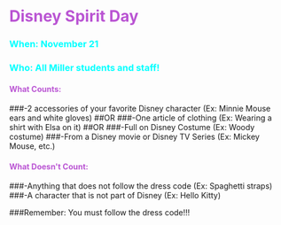 <h1 style="color:mediumorchid">Disney Spirit Day</h1>

<h3 style="color:cyan">When: November 21</h3>
<h3 style="color:cyan">Who: All Miller students and staff!</h3>

<h4 style="color:mediumorchid">What Counts:</h4>
###-2 accessories of your favorite Disney character (Ex: Minnie Mouse ears and white gloves)
##OR
###-One article of clothing (Ex: Wearing a shirt with Elsa on it)
##OR
###-Full on Disney Costume (Ex: Woody costume)
###-From a Disney movie or Disney TV Series (Ex: Mickey Mouse, etc.)
<h4 style="color:mediumorchid">What Doesn't Count:</h4>
###-Anything that does not follow the dress code (Ex: Spaghetti straps)
###-A character that is not part of Disney (Ex: Hello Kitty)

###Remember: You must follow the dress code!!!
